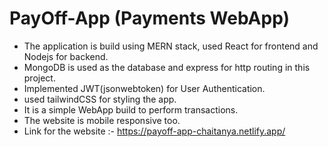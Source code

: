 # PayOff-App (Payments WebApp)
- The application is build using MERN stack, used React for frontend and Nodejs for backend.
- MongoDB is used as the database and express for http routing in this project.
- Implemented JWT(jsonwebtoken) for User Authentication.
- used tailwindCSS for styling the app.
- It is a simple WebApp build to perform transactions.
- The website is mobile responsive too.
- Link for the website :- https://payoff-app-chaitanya.netlify.app/
